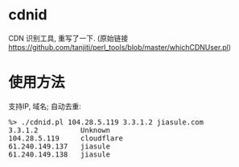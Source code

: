 cdnid 
========

CDN 识别工具, 重写了一下. 
(原始链接 https://github.com/tanjiti/perl_tools/blob/master/whichCDNUser.pl)


使用方法
========

支持IP, 域名; 自动去重:

<pre>
%> ./cdnid.pl 104.28.5.119 3.3.1.2 jiasule.com
3.3.1.2          Unknown
104.28.5.119     cloudflare
61.240.149.137   jiasule
61.240.149.138   jiasule
</pre>


